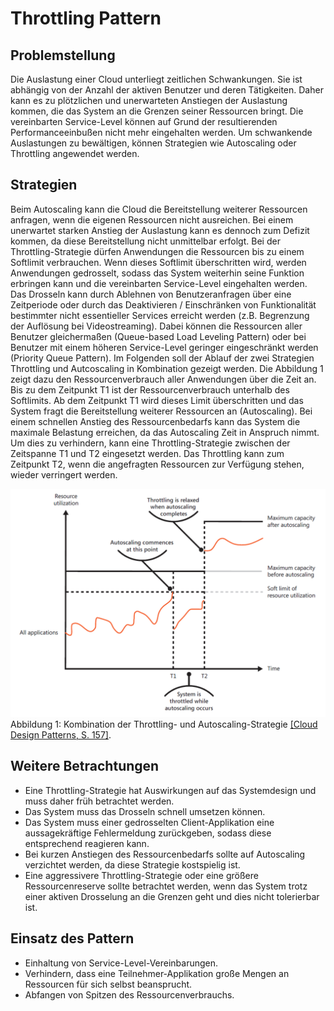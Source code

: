 # Throttling Pattern

## Problemstellung
Die Auslastung einer Cloud unterliegt zeitlichen Schwankungen. Sie ist abhängig von der Anzahl der aktiven Benutzer und deren Tätigkeiten. Daher kann es zu plötzlichen und unerwarteten Anstiegen der Auslastung kommen, die das System an die Grenzen seiner Ressourcen bringt. Die vereinbarten Service-Level können auf Grund der resultierenden Performanceeinbußen nicht mehr eingehalten werden. Um schwankende Auslastungen zu bewältigen, können Strategien wie Autoscaling oder Throttling angewendet werden. 

## Strategien
Beim Autoscaling kann die Cloud die Bereitstellung weiterer Ressourcen anfragen, wenn die eigenen Ressourcen nicht ausreichen. Bei einem unerwartet starken Anstieg der Auslastung kann es dennoch zum Defizit kommen, da diese Bereitstellung nicht unmittelbar erfolgt. 
Bei der Throttling-Strategie dürfen Anwendungen die Ressourcen bis zu einem Softlimit verbrauchen. Wenn dieses Softlimit überschritten wird, werden Anwendungen gedrosselt, sodass das System weiterhin seine Funktion erbringen kann und die vereinbarten Service-Level eingehalten werden. Das Drosseln kann durch Ablehnen von Benutzeranfragen über eine Zeitperiode oder durch das Deaktivieren / Einschränken von Funktionalität bestimmter nicht essentieller Services erreicht werden (z.B. Begrenzung der Auflösung bei Videostreaming). Dabei können die Ressourcen aller Benutzer gleichermaßen (Queue-based Load Leveling Pattern) oder bei Benutzer mit einem höheren Service-Level geringer eingeschränkt werden (Priority Queue Pattern).
Im Folgenden soll der Ablauf der zwei Strategien Throttling und Autcoscaling in Kombination gezeigt werden. Die Abbildung 1 zeigt dazu den Ressourcenverbrauch aller Anwendungen über die Zeit an. Bis zu dem Zeitpunkt T1 ist der Ressourcenverbrauch unterhalb des Softlimits.  Ab dem Zeitpunkt T1 wird dieses Limit überschritten und das System fragt die Bereitstellung weiterer Ressourcen an (Autoscaling). Bei einem schnellen Anstieg des Ressourcenbedarfs kann das System die maximale Belastung erreichen, da das Autoscaling Zeit in Anspruch nimmt. Um dies zu verhindern, kann eine Throttling-Strategie zwischen der Zeitspanne T1 und T2 eingesetzt werden. Das Throttling kann zum Zeitpunkt T2, wenn die angefragten Ressourcen zur Verfügung stehen, wieder verringert werden.

![throttling](/assets/throttling_autoscaling.PNG) Abbildung 1: Kombination der Throttling- und Autoscaling-Strategie [[Cloud Design Patterns, S. 157]](https://www.google.de/url?sa=t&rct=j&q=&esrc=s&source=web&cd=7&ved=0ahUKEwjBp_bjh-rTAhWIZVAKHR05CSYQFghMMAY&url=https%3A%2F%2Fdownload.microsoft.com%2Fdownload%2FB%2FB%2F6%2FBB69622C-AB5D-4D5F-9A12-B81B952C1169%2FCloudDesignPatternsBook-PDF.pdf&usg=AFQjCNGfN9eRS1NDFxLihCC4R3k-mvGmvg&sig2=yScohHzNzZ06OrbI6Lr51Q&cad=rja "Cloud Design Patterns").

## Weitere Betrachtungen
- Eine Throttling-Strategie hat Auswirkungen auf das Systemdesign und muss daher früh betrachtet werden.
- Das System muss das Drosseln schnell umsetzen können.
- Das System muss einer gedrosselten Client-Applikation eine aussagekräftige Fehlermeldung zurückgeben, sodass diese entsprechend reagieren kann.
- Bei kurzen Anstiegen des Ressourcenbedarfs sollte auf Autoscaling verzichtet werden, da diese Strategie kostspielig ist.
- Eine aggressivere Throttling-Strategie oder eine größere Ressourcenreserve sollte betrachtet werden, wenn das System trotz einer aktiven Drosselung an die Grenzen geht und dies nicht tolerierbar ist. 

## Einsatz des Pattern
- Einhaltung von Service-Level-Vereinbarungen.
- Verhindern, dass eine Teilnehmer-Applikation große Mengen an Ressourcen für sich selbst beansprucht.
- Abfangen von Spitzen des Ressourcenverbrauchs.




